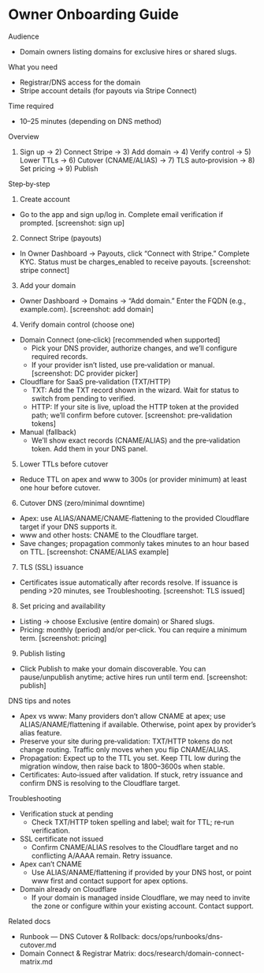 # Owner Onboarding Guide

Audience
- Domain owners listing domains for exclusive hires or shared slugs.

What you need
- Registrar/DNS access for the domain
- Stripe account details (for payouts via Stripe Connect)

Time required
- 10–25 minutes (depending on DNS method)

Overview
1) Sign up → 2) Connect Stripe → 3) Add domain → 4) Verify control → 5) Lower TTLs → 6) Cutover (CNAME/ALIAS) → 7) TLS auto‑provision → 8) Set pricing → 9) Publish

Step‑by‑step
1) Create account
- Go to the app and sign up/log in. Complete email verification if prompted.
[screenshot: sign up]

2) Connect Stripe (payouts)
- In Owner Dashboard → Payouts, click “Connect with Stripe.” Complete KYC. Status must be charges_enabled to receive payouts.
[screenshot: stripe connect]

3) Add your domain
- Owner Dashboard → Domains → “Add domain.” Enter the FQDN (e.g., example.com).
[screenshot: add domain]

4) Verify domain control (choose one)
- Domain Connect (one‑click) [recommended when supported]
  - Pick your DNS provider, authorize changes, and we’ll configure required records.
  - If your provider isn’t listed, use pre‑validation or manual.
  [screenshot: DC provider picker]
- Cloudflare for SaaS pre‑validation (TXT/HTTP)
  - TXT: Add the TXT record shown in the wizard. Wait for status to switch from pending to verified.
  - HTTP: If your site is live, upload the HTTP token at the provided path; we’ll confirm before cutover.
  [screenshot: pre‑validation tokens]
- Manual (fallback)
  - We’ll show exact records (CNAME/ALIAS) and the pre‑validation token. Add them in your DNS panel.

5) Lower TTLs before cutover
- Reduce TTL on apex and www to 300s (or provider minimum) at least one hour before cutover.

6) Cutover DNS (zero/minimal downtime)
- Apex: use ALIAS/ANAME/CNAME‑flattening to the provided Cloudflare target if your DNS supports it.
- www and other hosts: CNAME to the Cloudflare target.
- Save changes; propagation commonly takes minutes to an hour based on TTL.
[screenshot: CNAME/ALIAS example]

7) TLS (SSL) issuance
- Certificates issue automatically after records resolve. If issuance is pending >20 minutes, see Troubleshooting.
[screenshot: TLS issued]

8) Set pricing and availability
- Listing → choose Exclusive (entire domain) or Shared slugs.
- Pricing: monthly (period) and/or per‑click. You can require a minimum term.
[screenshot: pricing]

9) Publish listing
- Click Publish to make your domain discoverable. You can pause/unpublish anytime; active hires run until term end.
[screenshot: publish]

DNS tips and notes
- Apex vs www: Many providers don’t allow CNAME at apex; use ALIAS/ANAME/flattening if available. Otherwise, point apex by provider’s alias feature.
- Preserve your site during pre‑validation: TXT/HTTP tokens do not change routing. Traffic only moves when you flip CNAME/ALIAS.
- Propagation: Expect up to the TTL you set. Keep TTL low during the migration window, then raise back to 1800–3600s when stable.
- Certificates: Auto‑issued after validation. If stuck, retry issuance and confirm DNS is resolving to the Cloudflare target.

Troubleshooting
- Verification stuck at pending
  - Check TXT/HTTP token spelling and label; wait for TTL; re‑run verification.
- SSL certificate not issued
  - Confirm CNAME/ALIAS resolves to the Cloudflare target and no conflicting A/AAAA remain. Retry issuance.
- Apex can’t CNAME
  - Use ALIAS/ANAME/flattening if provided by your DNS host, or point www first and contact support for apex options.
- Domain already on Cloudflare
  - If your domain is managed inside Cloudflare, we may need to invite the zone or configure within your existing account. Contact support.

Related docs
- Runbook — DNS Cutover & Rollback: docs/ops/runbooks/dns-cutover.md
- Domain Connect & Registrar Matrix: docs/research/domain-connect-matrix.md

